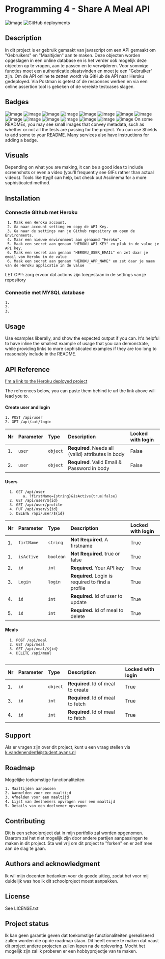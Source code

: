 # Programming 4 - Share A Meal API

![image](https://img.shields.io/github/downloads/KasperVanDenEnden/Programming-4/total?logo=GitHub&style=plastic) 
![GitHub deployments](https://img.shields.io/github/deployments/KasperVanDenEnden/Programming-4/Heroku?label=Heroku&logo=Heroku&logoColor=%23E6E6FA)



## Description
In dit project is er gebruik gemaakt van javascript om een API gemaakt om "Gebruikers" en "Maaltijden" aan te maken. 
Deze objecten worden opgeslagen in een online database en is het verder ook mogelijk deze objecten op te vragen, aan te passen en te verwijderen. Voor sommige functies moet een authenticatie plaatsvinden en moet je een "Gebruiker" zijn.
Om de API online te zetten wordt via GitHub de API naar Heroku gedeployed. Via Postman is getest of de responses werken en via een online assertion tool is gekeken of de vereiste testcases slagen.

## Badges
![image](https://img.shields.io/badge/Heroku-430098?style=for-the-badge&logo=heroku&logoColor=white)
![image](https://img.shields.io/badge/JavaScript-323330?style=for-the-badge&logo=javascript&logoColor=F7DF1E)
![image](https://img.shields.io/badge/json-5E5C5C?style=for-the-badge&logo=json&logoColor=white)
![image](https://img.shields.io/badge/MySQL-005C84?style=for-the-badge&logo=mysql&logoColor=white)
![image](https://img.shields.io/badge/npm-CB3837?style=for-the-badge&logo=npm&logoColor=white)
![image](https://img.shields.io/badge/Postman-FF6C37?style=for-the-badge&logo=Postman&logoColor=white)
![image](https://img.shields.io/badge/Mocha-8D6748?style=for-the-badge&logo=Mocha&logoColor=white)
![image](https://img.shields.io/badge/chai-A30701?style=for-the-badge&logo=chai&logoColor=white)
![image](https://img.shields.io/badge/Express.js-000000?style=for-the-badge&logo=express&logoColor=white)
![image](https://img.shields.io/badge/JWT-000000?style=for-the-badge&logo=JSON%20web%20tokens&logoColor=white)
![image](https://img.shields.io/badge/Node.js-339933?style=for-the-badge&logo=nodedotjs&logoColor=white)
![image](https://img.shields.io/badge/Xampp-F37623?style=for-the-badge&logo=xampp&logoColor=white)
![image](https://img.shields.io/badge/GitHub-100000?style=for-the-badge&logo=github&logoColor=white)
![image](https://img.shields.io/badge/prettier-1A2C34?style=for-the-badge&logo=prettier&logoColor=F7BA3E)
![image](https://img.shields.io/badge/Visual_Studio-5C2D91?style=for-the-badge&logo=visual%20studio&logoColor=white)
On some READMEs, you may see small images that convey metadata, such as whether or not all the tests are passing for the project. You can use Shields to add some to your README. Many services also have instructions for adding a badge.


## Visuals
Depending on what you are making, it can be a good idea to include screenshots or even a video (you'll frequently see GIFs rather than actual videos). Tools like ttygif can help, but check out Asciinema for a more sophisticated method.

## Installation
### Connectie Github met Heroku
```
 1. Maak een Heroku account.
 2. Ga naar account setting en copy de API Key.
 3. Ga naar de settings van je Github repository en open de Environments.
 4. Maar een nieuwe environment aan genaamd "Heroku".
 5. Maak een secret aan genaam "HEROKU_API_KEY" en plak in de value je API key.
 6. Maak een secret aan genaam "HEROKU_USER_EMAIL" en zet daar je email van Heroku in de value
 6. Maak een secret aan genaam "HEROKU_APP_NAME" en zet daar je naam van de Heroku applicatie in de value
```
 LET OP!!: zorg ervoor dat actions zijn toegestaan in de settings van je repository

### Connectie met MYSQL database
```
1. 
2. 
3.
```


## Usage
Use examples liberally, and show the expected output if you can. It's helpful to have inline the smallest example of usage that you can demonstrate, while providing links to more sophisticated examples if they are too long to reasonably include in the README.

## API Reference

[I'm a link to the Heroku deployed project](https://share-a-meal-2101787.herokuapp.com/)

The references below, you can paste them behind te url the link above will lead you to.
#### Create user and login

```http
1. POST /api/user
2. GET /api/aut/login
```
| Nr    | Parameter | Type     | Description                | Locked with login |
| :---- | :-------- | :------- | :------------------------- | :---- |
| 1.    | `user` | `object` | **Required**. Needs all (valid) attributes in body | False |
| 2.    | `user` | `object` | **Required**. Valid Email & Password in body | False  |


#### Users

```http
  1. GET /api/user
        a. ?firstName={string}&isActive{true|false}
  2. GET /api/user/${id}
  3. GET /api/user/profile
  4. PUT /api/user/${id}
  5. DELETE /api/user/${id}
```

|   Nr  | Parameter | Type     | Description                | Locked with login |
| :---- | :-------- | :------- | :------------------------- | :---- |
|  1.   | `firtName` | `string` | **Not Required**. A firstname | True  |
|  1.   | `isActive` | `boolean` | **Not Required**. true or false | True  |
|  2.   | `id` | `int` | **Required**. Your API key | True  |
|  3.   | `Login` | `login` | **Required**. Login is required to find a profile | True  |
|  4.   | `id` | `int` | **Required**. Id of user to update | True  |    
|  5.   | `id` | `int` | **Required**. Id of meal to delete | True  |

#### Meals

```http
  1. POST /api/meal
  2. GET /api/meal
  3. GET /api/meal/${id}
  4. DELETE /api/meal
  
```

|  Nr   | Parameter | Type     | Description                       | Locked with login |
| :---- | :-------- | :------- | :-------------------------------- | :--- |
|  1.   | `id`      | `object` | **Required**. Id of meal to create | True |
|  3.   | `id`      | `int` | **Required**. Id of meal to fetch | True |
|  4.   | `id`      | `int` | **Required**. Id of meal to fetch | True |


## Support
Als er vragen zijn over dit project, kunt u een vraag stellen via k.vandenenden1@student.avans.nl

## Roadmap
Mogelijke toekomstige functionaliteiten
```
1. Maaltijden aanpassen
2. Aanmelden voor een maaltijd
3. Afmelden voor een maaltijd
4. Lijst van deelnemers opvragen voor een maaltijd
5. Details van een deelnemer opvragen
```

## Contributing
Dit is een schoolproject dat in mijn portfolio zal worden opgenomen. Daarom zal het niet mogelijk zijn door andere partijen aanpassingen te maken in dit project. Sta wel vrij om dit project te "forken" en er zelf mee aan de slag te gaan.

## Authors and acknowledgment
Ik wil mijn docenten bedanken voor de goede uitleg, zodat het voor mij duidelijk was hoe ik dit schoolproject moest aanpakken.

## License
See LICENSE.txt

## Project status
Ik kan geen garantie geven dat toekomstige functionaliteiten gerealiseerd zullen worden die op de roadmap staan. Dit heeft ermee te maken dat naast dit project andere projecten zullen lopen na de oplevering. Mocht het mogelijk zijn zal ik proberen er een hobbyprojectje van te maken.





